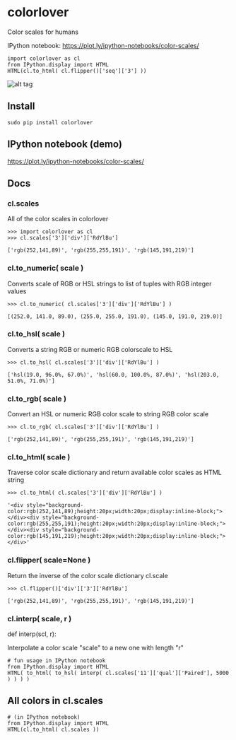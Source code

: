 # colorlover

Color scales for humans

IPython notebook: https://plot.ly/ipython-notebooks/color-scales/

```
import colorlover as cl
from IPython.display import HTML
HTML(cl.to_html( cl.flipper()['seq']['3'] ))
```

![alt tag](http://i.imgur.com/XUUYEKy.png)


## Install

```
sudo pip install colorlover
```

## IPython notebook (demo)

https://plot.ly/ipython-notebooks/color-scales/

## Docs

### cl.scales

All of the color scales in colorlover

```
>>> import colorlover as cl
>>> cl.scales['3']['div']['RdYlBu']

['rgb(252,141,89)', 'rgb(255,255,191)', 'rgb(145,191,219)']
```

### cl.to_numeric( scale ) 

Converts scale of RGB or HSL strings to list of tuples with RGB integer values

```
>>> cl.to_numeric( cl.scales['3']['div']['RdYlBu'] )

[(252.0, 141.0, 89.0), (255.0, 255.0, 191.0), (145.0, 191.0, 219.0)]
```

### cl.to_hsl( scale ) 

Converts a string RGB or numeric RGB colorscale to HSL

```
>>> cl.to_hsl( cl.scales['3']['div']['RdYlBu'] )

['hsl(19.0, 96.0%, 67.0%)', 'hsl(60.0, 100.0%, 87.0%)', 'hsl(203.0, 51.0%, 71.0%)']
```

### cl.to_rgb( scale )

Convert an HSL or numeric RGB color scale to string RGB color scale

```
>>> cl.to_rgb( cl.scales['3']['div']['RdYlBu'] )

['rgb(252,141,89)', 'rgb(255,255,191)', 'rgb(145,191,219)']
```

### cl.to_html( scale )

Traverse color scale dictionary and return available color scales as HTML string

```
>>> cl.to_html( cl.scales['3']['div']['RdYlBu'] )

'<div style="background-color:rgb(252,141,89);height:20px;width:20px;display:inline-block;"></div><div style="background-color:rgb(255,255,191);height:20px;width:20px;display:inline-block;"></div><div style="background-color:rgb(145,191,219);height:20px;width:20px;display:inline-block;"></div>'
```

### cl.flipper( scale=None )

Return the inverse of the color scale dictionary cl.scale

```
>>> cl.flipper()['div']['3']['RdYlBu']

['rgb(252,141,89)', 'rgb(255,255,191)', 'rgb(145,191,219)']
```

### cl.interp( scale, r )

def interp(scl, r):

Interpolate a color scale "scale" to a new one with length "r" 

```
# fun usage in IPython notebook
from IPython.display import HTML
HTML( to_html( to_hsl( interp( cl.scales['11']['qual']['Paired'], 5000 ) ) ) )
```

## All colors in cl.scales

```
# (in IPython notebook)
from IPython.display import HTML
HTML(cl.to_html( cl.scales ))
```
